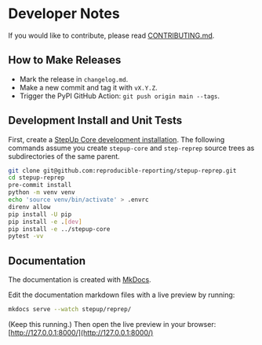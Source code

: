 # Developer Notes

If you would like to contribute, please read [CONTRIBUTING.md](https://github.com/reproducible-reporting/.github/blob/main/CONTRIBUTING.md).

## How to Make Releases

- Mark the release in `changelog.md`.
- Make a new commit and tag it with `vX.Y.Z`.
- Trigger the PyPI GitHub Action: `git push origin main --tags`.


## Development Install and Unit Tests

First, create a [StepUp Core development installation](https://reproducible-reporting.github.io/stepup-core/development/).
The following commands assume you create `stepup-core` and `step-reprep` source trees as subdirectories of the same parent.

```bash
git clone git@github.com:reproducible-reporting/stepup-reprep.git
cd stepup-reprep
pre-commit install
python -m venv venv
echo 'source venv/bin/activate' > .envrc
direnv allow
pip install -U pip
pip install -e .[dev]
pip install -e ../stepup-core
pytest -vv
```

## Documentation

The documentation is created with [MkDocs](https://www.mkdocs.org/).

Edit the documentation markdown files with a live preview by running:

```bash
mkdocs serve --watch stepup/reprep/
```

(Keep this running.)
Then open the live preview in your browser: [http://127.0.0.1:8000/](http://127.0.0.1:8000/)
